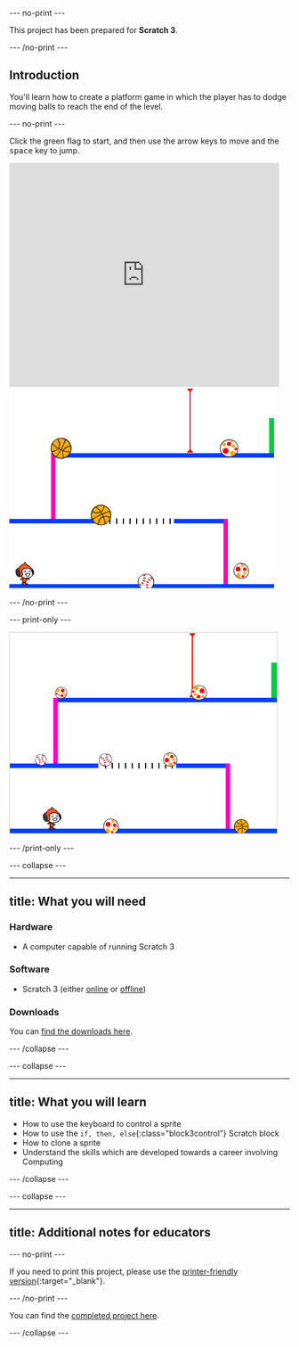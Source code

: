 --- no-print ---

This project has been prepared for **Scratch 3**.

--- /no-print ---

## Introduction

You'll learn how to create a platform game in which the player has to dodge moving balls to reach the end of the level.

--- no-print ---

Click the green flag to start, and then use the arrow keys to move and the <kbd>space</kbd> key to jump.

<div class="scratch-preview">
  <iframe allowtransparency="true" width="485" height="402" src="https://scratch.mit.edu/projects/embed/251809924/?autostart=false" frameborder="0" scrolling="no"></iframe>
  <img src="images/dodge-final.png">
</div>

--- /no-print ---

--- print-only ---

![dodgeball game being played](images/dodgeball-showcase.png)

--- /print-only ---

--- collapse ---

---
title: What you will need
---

### Hardware

+ A computer capable of running Scratch 3

### Software

+ Scratch 3 (either [online](https://scratch.mit.edu/projects/editor/) or [offline](https://scratch.mit.edu/download/))

### Downloads

You can [find the downloads here](http://rpf.io/p/en/dodgeball-go).

--- /collapse ---

--- collapse ---

---
title: What you will learn
---

+ How to use the keyboard to control a sprite
+ How to use the `if, then, else`{:class="block3control"} Scratch block
+ How to clone a sprite
+ Understand the skills which are developed towards a career involving Computing

--- /collapse ---

--- collapse ---

---
title: Additional notes for educators
---

--- no-print ---

If you need to print this project, please use the [printer-friendly version](https://projects.raspberrypi.org/en/projects/dodgeball/print){:target="_blank"}.

--- /no-print ---

You can find the [completed project here](http://rpf.io/p/en/dodgeball-get).

--- /collapse ---

